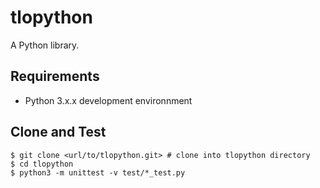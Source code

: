 # tlopython

A Python library.

## Requirements

* Python 3.x.x development environnment

## Clone and Test

```
$ git clone <url/to/tlopython.git> # clone into tlopython directory
$ cd tlopython
$ python3 -m unittest -v test/*_test.py
```
